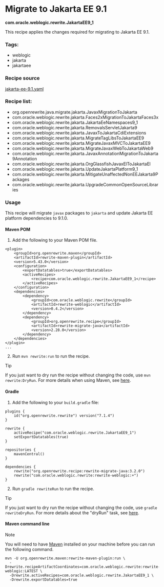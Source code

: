 # Migrate to Jakarta EE 9.1
**com.oracle.weblogic.rewrite.JakartaEE9_1**

This recipe applies the changes required for migrating to Jakarta EE 9.1.

### Tags:
  - weblogic
  - jakarta
  - jakartaee

### Recipe source

[jakarta-ee-9.1.yaml](https://github.com/oracle/rewrite-recipes/blob/main/rewrite-weblogic/src/main/resources/META-INF/rewrite/jakarta-ee-9.1.yaml)

### Recipe list:

  - org.openrewrite.java.migrate.jakarta.JavaxMigrationToJakarta
  - com.oracle.weblogic.rewrite.jakarta.Faces2xMigrationToJakartaFaces3x
  - com.oracle.weblogic.rewrite.jakarta.JakartaEeNamespaces9_1
  - com.oracle.weblogic.rewrite.jakarta.RemovalsServletJakarta9
  - com.oracle.weblogic.rewrite.jakarta.JavaxToJakartaCdiExtensions
  - com.oracle.weblogic.rewrite.jakarta.MigrateTagLibsToJakartaEE9
  - com.oracle.weblogic.rewrite.jakarta.MigrateJavaxMVCToJakartaEE9
  - com.oracle.weblogic.rewrite.jakarta.MigrateJavaxWebToJakartaWeb9
  - com.oracle.weblogic.rewrite.jakarta.JavaxAnnotationMigrationToJakarta9Annotation
  - com.oracle.weblogic.rewrite.jakarta.OrgGlassfishJavaxElToJakartaEl
  - com.oracle.weblogic.rewrite.jakarta.UpdateJakartaPlatform9_1
  - com.oracle.weblogic.rewrite.jakarta.MitigateUnaffectedNonEEJakarta9Packages
  - com.oracle.weblogic.rewrite.jakarta.UpgradeCommonOpenSourceLibraries

### Usage

This recipe will migrate `javax` packages to `jakarta` and update Jakarta EE platform dependencies to 9.1.0.

#### Maven POM

1. Add the following to your Maven POM file.
```
<plugin>
    <groupId>org.openrewrite.maven</groupId>
    <artifactId>rewrite-maven-plugin</artifactId>
    <version>5.43.0</version>
    <configuration>
        <exportDatatables>true</exportDatatables>
        <activeRecipes>
            <recipe>com.oracle.weblogic.rewrite.JakartaEE9_1</recipe>
        </activeRecipes>
    </configuration>
    <dependencies>
        <dependency>
            <groupId>com.oracle.weblogic.rewrite</groupId>
            <artifactId>rewrite-weblogic</artifactId>
            <version>0.4.2</version>
        </dependency>
        <dependency>
            <groupId>org.openrewrite.recipe</groupId>
            <artifactId>rewrite-migrate-java</artifactId>
            <version>2.28.0</version>
        </dependency>
    </dependencies>
</plugin>
...
```
2. Run `mvn rewrite:run` to run the recipe.

> [!TIP]  
> If you just want to dry run the recipe without changing the code, use `mvn rewrite:DryRun`. For more details when using Maven, see [here](https://docs.openrewrite.org/reference/rewrite-maven-plugin).

#### Gradle

1. Add the following to your `build.gradle` file:

```
plugins {
    id("org.openrewrite.rewrite") version("7.1.4")
}

rewrite {
    activeRecipe("com.oracle.weblogic.rewrite.JakartaEE9_1")
    setExportDatatables(true)
}

repositories {
    mavenCentral()
}

dependencies {
    rewrite("org.openrewrite.recipe:rewrite-migrate-java:3.2.0")
    rewrite("com.oracle.weblogic.rewrite:rewrite-weblogic:+")
}
```
2. Run `gradle rewriteRun` to run the recipe.

> [!TIP]  
> If you just want to dry run the recipe without changing the code, use `gradle rewriteDryRun`. For more details about the "dryRun" task, see [here](https://docs.openrewrite.org/reference/gradle-plugin-configuration#the-dryrun-task).

#### Maven command line

> [!NOTE]
> You will need to have [Maven](https://maven.apache.org/download.cgi) installed on your machine before you can run the following command.

```
mvn -U org.openrewrite.maven:rewrite-maven-plugin:run \
  -Drewrite.recipeArtifactCoordinates=com.oracle.weblogic.rewrite:rewrite-weblogic:LATEST \
  -Drewrite.activeRecipes=com.oracle.weblogic.rewrite.JakartaEE9_1 \
  -Drewrite.exportDatatables=true
  ```
